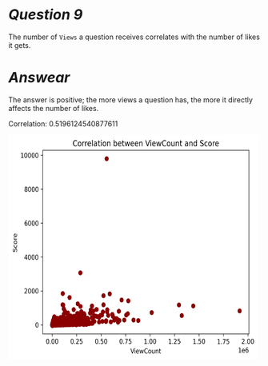 # *Question  9*

The number of `Views` a question receives correlates with the number of likes it gets.

# *Answear*

The answer is positive; the more views a question has, the more it directly affects the number of likes.

Correlation: 0.5196124540877611

<img src="https://github.com/Hadikamali/SOF-output-file-analysis-part-B/blob/main/Answer-Q9/Result%20question%209.png" width="500" height="450">

